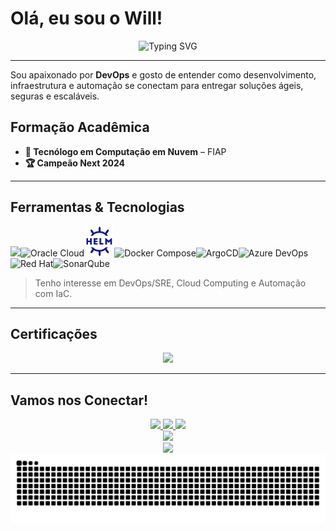 # Olá, eu sou o Will!

<div align="center">
  <img src="https://readme-typing-svg.herokuapp.com?font=Fira+Code&weight=500&size=28&pause=1000&color=00D9FF&center=true&vCenter=true&width=600&lines=DevOps+Engineer;Site+Reliability+Engineering;Cloud+Native+Enthusiast;Kubernetes+💙;Infrastructure+Automation" alt="Typing SVG" />
</div>

---

Sou apaixonado por **DevOps** e gosto de entender como desenvolvimento, infraestrutura e automação se conectam para entregar soluções ágeis, seguras e escaláveis.



##  Formação Acadêmica

- **🎯 Tecnólogo em Computação em Nuvem** – FIAP  
- **🏆 Campeão Next 2024**

---

##  Ferramentas & Tecnologias

<p align="left">
<img src="https://skillicons.dev/icons?i=aws,azure,gcp,cloudflare,docker,kubernetes,nginx,jenkins,github,gitlab,git,terraform,mysql,postgres,mongodb,py,linux,react,prometheus,grafana,elasticsearch&perline=50" /><img src="https://cdn.jsdelivr.net/gh/devicons/devicon/icons/oracle/oracle-original.svg" alt="Oracle Cloud" width="48" height="48"/><img src="https://raw.githubusercontent.com/cncf/artwork/master/projects/helm/icon/color/helm-icon-color.svg" alt="Helm" width="48" height="48"/><img src="https://raw.githubusercontent.com/docker/compose/v2/logo.png" alt="Docker Compose" width="48" height="48"/><img src="https://cdn.jsdelivr.net/gh/devicons/devicon@latest/icons/argocd/argocd-original.svg" alt="ArgoCD" width="48" height="48"/><img src="https://cdn.jsdelivr.net/gh/devicons/devicon@latest/icons/azuredevops/azuredevops-original.svg" alt="Azure DevOps" width="48" height="48"/><img src="https://cdn.jsdelivr.net/gh/devicons/devicon/icons/redhat/redhat-original.svg" alt="Red Hat" width="48" height="48"/><img src="https://cdn.jsdelivr.net/gh/devicons/devicon/icons/sonarqube/sonarqube-original.svg" alt="SonarQube" width="48" height="48"/>
</p>

> Tenho interesse em DevOps/SRE, Cloud Computing e Automação com IaC.

---

##  Certificações

<div align="center">
  <a href="https://www.credly.com/users/william-alves-coelho">
    <img src="https://img.shields.io/badge/Credly-FF6B35?style=for-the-badge&logo=credly&logoColor=white"/>
  </a>
</div>

---

##  Vamos nos Conectar!

<div align="center">
  <a href="https://linkedin.com/in/williamalvescoelho">
    <img src="https://img.shields.io/badge/LinkedIn-0077B5?style=for-the-badge&logo=linkedin&logoColor=white"/>
  </a>
  <a href="https://github.com/willtechdev">
    <img src="https://img.shields.io/badge/GitHub-181717?style=for-the-badge&logo=github&logoColor=white"/>
  </a>
  <a href="https://gitlab.com/williamcoelho">
    <img src="https://img.shields.io/badge/GitLab-FC6D26?style=for-the-badge&logo=gitlab&logoColor=white"/>
  </a>
</div>

<div align="center">
  <img src="https://capsule-render.vercel.app/api?type=waving&color=gradient&height=100&section=footer"/>
</div>

<div align="center">
  <img src="https://komarev.com/ghpvc/?username=willtechdev&color=blueviolet&style=for-the-badge"/>
</div>

<picture align="center">
  <source media="(prefers-color-scheme: dark)" srcset="https://raw.githubusercontent.com/willtechdev/willtechdev/output/github-contribution-grid-snake-dark.svg">
  <source media="(prefers-color-scheme: light)" srcset="https://raw.githubusercontent.com/willtechdev/willtechdev/output/github-contribution-grid-snake-dark.svg">
  <img align="center" alt="github contribution grid snake animation" src="https://raw.githubusercontent.com/willtechdev/willtechdev/output/github-contribution-grid-snake.svg">
</picture>
